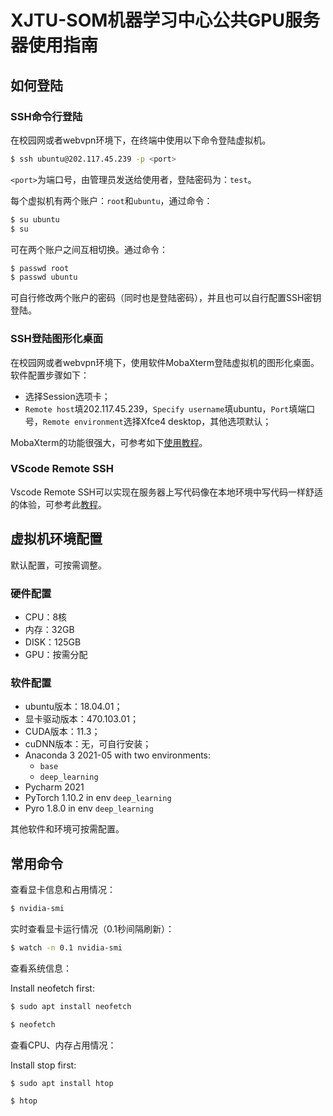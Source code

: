 # XJTU-SOM机器学习中心公共GPU服务器使用指南

## 如何登陆

### SSH命令行登陆

在校园网或者webvpn环境下，在终端中使用以下命令登陆虚拟机。

```sh
$ ssh ubuntu@202.117.45.239 -p <port>
```

`<port>`为端口号，由管理员发送给使用者，登陆密码为：`test`。

每个虚拟机有两个账户：`root`和`ubuntu`，通过命令：

```sh
$ su ubuntu
$ su
```

可在两个账户之间互相切换。通过命令：

```sh
$ passwd root
$ passwd ubuntu
```

可自行修改两个账户的密码（同时也是登陆密码），并且也可以自行配置SSH密钥登陆。

### SSH登陆图形化桌面

在校园网或者webvpn环境下，使用软件MobaXterm登陆虚拟机的图形化桌面。软件配置步骤如下：

- 选择Session选项卡；
- `Remote host`填202.117.45.239，`Specify username`填ubuntu，`Port`填端口号，`Remote environment`选择Xfce4 desktop，其他选项默认；

MobaXterm的功能很强大，可参考如下[使用教程](https://zhuanlan.zhihu.com/p/61013117)。

### VScode Remote SSH

Vscode Remote SSH可以实现在服务器上写代码像在本地环境中写代码一样舒适的体验，可参考此[教程](https://zhuanlan.zhihu.com/p/68577071)。

## 虚拟机环境配置

默认配置，可按需调整。

### 硬件配置

- CPU：8核
- 内存：32GB
- DISK：125GB
- GPU：按需分配

### 软件配置

- ubuntu版本：18.04.01；
- 显卡驱动版本：470.103.01；
- CUDA版本：11.3；
- cuDNN版本：无，可自行安装；
- Anaconda 3 2021-05 with two environments:
  - `base`
  - `deep_learning`
- Pycharm 2021
- PyTorch 1.10.2 in env `deep_learning`
- Pyro 1.8.0 in env `deep_learning`

其他软件和环境可按需配置。

## 常用命令

查看显卡信息和占用情况：

```sh
$ nvidia-smi
```

实时查看显卡运行情况（0.1秒间隔刷新）：

```sh
$ watch -n 0.1 nvidia-smi
```

查看系统信息：

Install neofetch first:

```sh
$ sudo apt install neofetch
```

```sh
$ neofetch
```

查看CPU、内存占用情况：

Install stop first:

```sh
$ sudo apt install htop
```

```sh
$ htop
```

